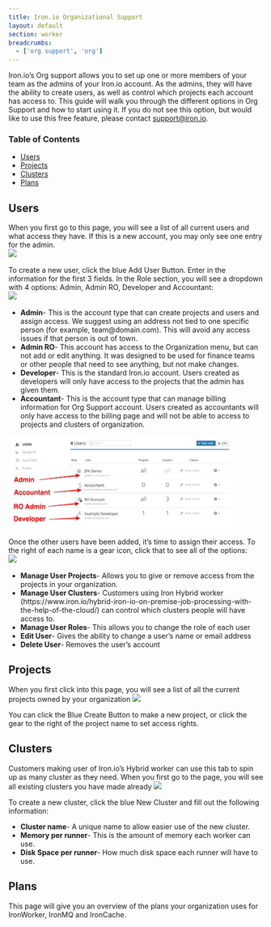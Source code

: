 ```yaml
---
title: Iron.io Organizational Support 
layout: default
section: worker
breadcrumbs:
  - ['org support', 'org']
---
```

Iron.io’s Org support allows you to set up one or more members of your team as the admins of your Iron.io account. As the admins, they will have the ability to create users, as well as control which projects each account has access to. This guide will walk you through the different options in Org Support and how to start using it. If you do not see this option, but would like to use this free feature, please contact <a href='mailto:support@iron.io'>support@iron.io</a>.


<section id="toc">
  <h3>Table of Contents</h3>
  <ul>
    <li><a href="#users">Users</a></li>
    <li><a href="#projects">Projects</a></li>
    <li><a href="#clusters">Clusters</a></li>
    <li><a href="#plans">Plans</a></li>
  </ul>
</section>

<h2 id="users">Users</h2>
When you first go to this page, you will see a list of all current users and what access they have. If this is a new account, you may only see one entry for the admin.<br />
<img src='https://raw.githubusercontent.com/iron-io/docs/gh-pages/images/users.png' style="width: 90%;">

To create a new user, click the blue Add User Button. Enter in the information for the first 3 fields. In the Role section, you will see a dropdown with 4 options: Admin, Admin RO, Developer and Accountant:<br />
<img src='https://raw.githubusercontent.com/iron-io/docs/gh-pages/images/createUser.png' style="width: 90%;">
<ul>
  <li><b>Admin</b>- This is the account type that can create projects and users and assign access.  We suggest using an address not tied to one specific person (for example, team@domain.com). This will avoid any access issues if that person is out of town.</li>
  <li><b>Admin RO</b>- This account has access to the Organization menu, but can not add or edit anything. It was designed to be used for finance teams or other people that need to see anything, but not make changes.</li>
  <li><b>Developer</b>- This is the standard Iron.io account. Users created as developers will only have access to the projects that the admin has given them.</li>
  <li><b>Accountant</b>- This is the account type that can manage billing information for Org Support account. Users created as accountants will only have access to the billing page and will not be able to access to projects and clusters of organization.</li>
</ul>

<img src='https://raw.githubusercontent.com/iron-io/docs/gh-pages/images/madeRoles.png' style="width: 90%;">

Once the other users have been added, it’s time to assign their access. To the right of each name is a gear icon, click that to see all of the options:<br />
<img src='https://raw.githubusercontent.com/iron-io/docs/gh-pages/images/gearWithDripDowns.png' style="width: 90%;">

<ul>
  <li><b>Manage User Projects</b>- Allows you to give or remove access from the projects in your organization.</li>

  <li><b>Manage User Clusters</b>- Customers using Iron Hybrid worker (https://www.iron.io/hybrid-iron-io-on-premise-job-processing-with-the-help-of-the-cloud/) can control which clusters people will have access to.</li>

  <li><b>Manage User Roles</b>- This allows you to change the role of each user</li>

  <li><b>Edit User</b>- Gives the ability to change a user’s name or email address</li>

  <li><b>Delete User</b>- Removes the user’s account</li>
</ul>

<h2 id="projects">Projects</h2>
When you first click into this page, you will see a list of all the current projects owned by your organization
<img src='https://raw.githubusercontent.com/iron-io/docs/gh-pages/images/projectsOverview.png' style="width: 90%;"><br />

You can click the Blue Create Button to make a new project, or click the gear to the right of the project name to set access rights.

<h2 id="clusters">Clusters</h2>
Customers making user of Iron.io’s Hybrid worker can use this tab to spin up as many cluster as they need. When you first go to the page, you will see all existing clusters you have made already
<img src='https://raw.githubusercontent.com/iron-io/docs/gh-pages/images/clusterOverview.png' style="width: 90%;"><br />

To create a new cluster, click the blue New Cluster and fill out the following information:
<ul>
	<li><b>Cluster name</b>- A unique name to allow easier use of the new cluster.</li>
	<li><b>Memory per runner</b>- This is the amount of memory each worker can use.</li>
	<li><b>Disk Space per runner</b>- How much disk space each runner will have to use.</li>
</ul>

<h2 id="plans">Plans</h2>
This page will give you an overview of the plans your organization uses for IronWorker, IronMQ and IronCache.
